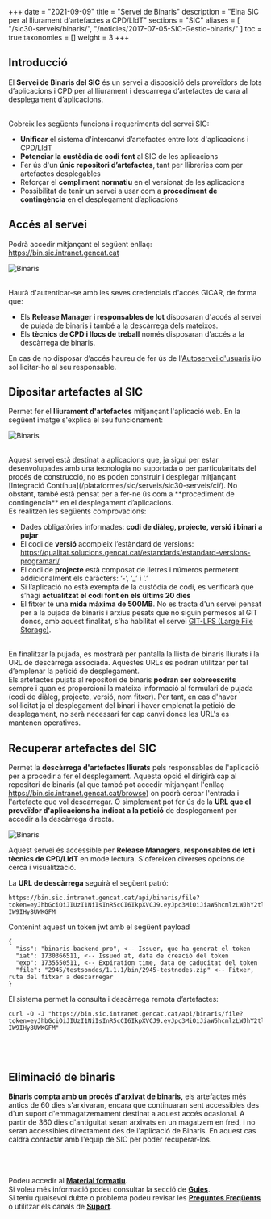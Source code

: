 +++
date = "2021-09-09"
title = "Servei de Binaris"
description = "Eina SIC per al lliurament d'artefactes a CPD/LldT"
sections = "SIC"
aliases = [
  "/sic30-serveis/binaris/",
  "/noticies/2017-07-05-SIC-Gestio-binaris/"
]
toc = true
taxonomies = []
weight = 3
+++

## Introducció

El **Servei de Binaris del SIC** és un servei a disposició dels proveïdors de lots d’aplicacions i CPD per al lliurament i descarrega d’artefactes de cara al desplegament d’aplicacions.

<br/>
Cobreix les següents funcions i requeriments del servei SIC:

* **Unificar** el sistema d'intercanvi d’artefactes entre lots d'aplicacions i CPD/LldT
* **Potenciar la custòdia de codi font** al SIC de les aplicacions
* Fer ús d'un **únic repositori d’artefactes**, tant per llibreries com per artefactes desplegables
* Reforçar el **compliment normatiu** en el versionat de les aplicacions
* Possibilitat de tenir un servei a usar com a **procediment de contingència** en el desplegament d’aplicacions

## Accés al servei

Podrà accedir mitjançant el següent enllaç: https://bin.sic.intranet.gencat.cat <br/>

![Binaris](/images/news/SIC-GestioBinarisPortal_20.png)

<br/>
Haurà d'autenticar-se amb les seves credencials d'accés GICAR, de forma que:

* Els **Release Manager i responsables de lot** disposaran d'accés al servei de pujada de binaris i també a la descàrrega dels mateixos.
* Els **tècnics de CPD i llocs de treball** només disposaran d’accés a la descàrrega de binaris.

En cas de no disposar d’accés haureu de fer ús de l'[Autoservei d'usuaris](/plataformes/sic/serveis/sic30-serveis/autoservei-usuaris/) i/o sol·licitar-ho al seu responsable.

## Dipositar artefactes al SIC

Permet fer el **lliurament d'artefactes** mitjançant l'aplicació web. En la següent imatge s'explica el seu funcionament:

![Binaris](/images/news/SIC-GestioBinarisPortal_20_2.png)

<br/>
Aquest servei està destinat a aplicacions que, ja sigui per estar desenvolupades amb una tecnologia no suportada o per particularitats del
procés de construcció, no es poden construir i desplegar mitjançant [Integració Contínua](/plataformes/sic/serveis/sic30-serveis/ci/). No obstant, també està pensat
per a fer-ne ús com a **procediment de contingència** en el desplegament d’aplicacions.

<br/>
Es realitzen les següents comprovacions:

* Dades obligatòries informades: **codi de diàleg, projecte, versió i binari a pujar**
* El codi de **versió** acompleix l’estàndard de versions: https://qualitat.solucions.gencat.cat/estandards/estandard-versions-programari/
* El codi de **projecte** està composat de lletres i números permetent addicionalment els caràcters: ‘-’, ‘_’ i ‘.’
* Si l’aplicació no està exempta de la custòdia de codi, es verificarà que s’hagi **actualitzat el codi font en els últims 20 dies**
* El fitxer té una **mida màxima de 500MB**. No es tracta d'un servei pensat per a la pujada de binaris i arxius pesats que no siguin permesos al GIT
doncs, amb aquest finalitat, s'ha habilitat el servei [GIT-LFS (Large File Storage)](/howtos/2019-10-09-sic-Howto-Git-lfs/).

<br/>
En finalitzar la pujada, es mostrarà per pantalla la llista de binaris lliurats i la URL de descàrrega associada. Aquestes URLs es podran utilitzar
per tal d’emplenar la petició de desplegament.

<br/>

<div class="message information">
Els artefactes pujats al repositori de binaris <b>podran ser sobreescrits</b> sempre i quan es proporcioni la mateixa
informació al formulari de pujada (codi de diàleg, projecte, versió, nom fitxer). Per tant, en cas d'haver sol·licitat ja el desplegament del binari i haver
emplenat la petició de desplegament, no serà necessari fer cap canvi doncs les URL's es mantenen operatives.
</div>

## Recuperar artefactes del SIC

Permet la **descàrrega d'artefactes lliurats** pels responsables de l'aplicació per a procedir a fer el desplegament.
Aquesta opció el dirigirà cap al repositori de binaris (al que també pot accedir mitjançant l'enllaç https://bin.sic.intranet.gencat.cat/browse) on
podrà cercar l'entrada i l'artefacte que vol descarregar.
O simplement pot fer ús de la **URL que el proveïdor d'aplicacions ha indicat a la petició** de desplegament per accedir a la descàrrega directa.

![Binaris](/images/news/SIC-GestioBinarisPortal_20_6.png)

<!-- Aquest servei és accessible per **Release Managers, responsables de lot i tècnics de CPD/LldT** en mode lectura.
S'ofereixen diverses opcions de cerca i visualització.
-->

Aquest servei és accessible per **Release Managers, responsables de lot i tècnics de CPD/LldT** en mode lectura.
S'ofereixen diverses opcions de cerca i visualització.

La **URL de descàrrega** seguirà el següent patró:
```
https://bin.sic.intranet.gencat.cat/api/binaris/file?token=eyJhbGciOiJIUzI1NiIsInR5cCI6IkpXVCJ9.eyJpc3MiOiJiaW5hcmlzLWJhY2tlbmQtcHJvIiwiaWF0IjoxNzMwMzY2NTExLCJleHAiOjE3MzU1NTA1MTEsImZpbGUiOiIyOTQ1L3Rlc3Rzb25kZXMvMS4xLjEvYmluLzI5NDUtdGVzdG5vZGVzLnppcCJ9.0cUl0t1YjKiPPHhJmFBi2w19Dmv95-IW9IHy8UWKGFM
```

Contenint aquest un token jwt amb el següent payload
```
{
  "iss": "binaris-backend-pro", <-- Issuer, que ha generat el token
  "iat": 1730366511, <-- Issued at, data de creació del token
  "exp": 1735550511, <-- Expiration time, data de caducitat del token
  "file": "2945/testsondes/1.1.1/bin/2945-testnodes.zip" <-- Fitxer, ruta del fitxer a descarregar
}
```

El sistema permet la consulta i descàrrega remota d’artefactes:

```
curl -O -J "https://bin.sic.intranet.gencat.cat/api/binaris/file?token=eyJhbGciOiJIUzI1NiIsInR5cCI6IkpXVCJ9.eyJpc3MiOiJiaW5hcmlzLWJhY2tlbmQtcHJvIiwiaWF0IjoxNzMwMzY2NTExLCJleHAiOjE3MzU1NTA1MTEsImZpbGUiOiIyOTQ1L3Rlc3Rzb25kZXMvMS4xLjEvYmluLzI5NDUtdGVzdG5vZGVzLnppcCJ9.0cUl0t1YjKiPPHhJmFBi2w19Dmv95-IW9IHy8UWKGFM"
```

<br/><br/>

## Eliminació de binaris

**Binaris compta amb un procés d'arxivat de binaris,** els artefactes més antics de 60 dies s'arxivaran, encara que continuaran
sent accessibles des d'un suport d'emmagatzemament destinat a aquest accés ocasional. A partir de 360 dies d'antiguitat
seran arxivats en un magatzem en fred, i no seran accessibles directament des de l'aplicació de Binaris. En aquest cas caldrà
contactar amb l'equip de SIC per poder recuperar-los.


<br/><br/><br/>
Podeu accedir al [**Material formatiu**](/related/sic/2.0/formacio-binaris-20.pdf). <br/>
Si voleu més informació podeu consultar la secció de [**Guies**](/plataformes/sic/guies/sic30-guies/). <br/>
Si teniu qualsevol dubte o problema podeu revisar les [**Preguntes Freqüents**](/sic/faq) o utilitzar els canals de [**Suport**](/sic/suport).
